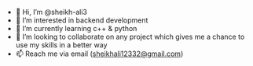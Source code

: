 - 👋 Hi, I’m @sheikh-ali3
- 👀 I’m interested in backend development
- 🌱 I’m currently learning c++ & python
- 💞️ I’m looking to collaborate on any project which gives me a chance to use my skills in a better way
- 📫 Reach me via email (sheikhali12332@gmail.com)

<!---
sheikh-ali3/sheikh-ali3 is a ✨ special ✨ repository because its `README.md` (this file) appears on your GitHub profile.
You can click the Preview link to take a look at your changes.
--->
